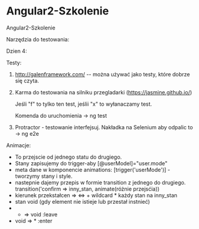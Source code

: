 # Angular2-Szkolenie
Angular2-Szkolenie




Narzędzia do testowania:

Dzien 4:

Testy:

1. http://galenframework.com/ -- można używać jako testy, które dobrze się czyta.
2. Karma do testowania na silniku przegladarki (https://jasmine.github.io/)
   
   Jeśli "f" to tylko ten test, jeślii "x" to wyłanaczamy test.

   Komenda do uruchomienia -> ng test

3. Protractor - testowanie interfejsuj. Nakładka na Selenium
  aby odpalic to -> ng e2e

Animacje:

- To przejscie od jednego statu do drugiego.
- Stany zapisujemy do trigger-aby [@userModel]="user.mode"
- meta dane w komponencie animations: [trigger('userMode')] - tworzymy stany i style.
- nastepnie dajemy przepis w formie transition z jednego do drugiego. transition('confirm => inny_stan, animate(różnie przejsćia))
- kierunek przekstałcen => <=> + wildcard * każdy stan na inny_stan
- stan void (gdy element nie istieje lub przestał instnieć)
- * => void :leave
- void => *   :enter




 

